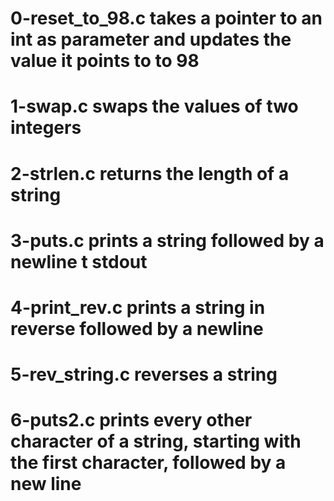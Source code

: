 # 0-reset_to_98.c takes a pointer to an int as parameter and updates the value it points to to 98
# 1-swap.c swaps the values of two integers
# 2-strlen.c returns the length of a string
# 3-puts.c prints a string followed by a newline t stdout
# 4-print_rev.c prints a string in reverse followed by a newline
# 5-rev_string.c reverses a string
# 6-puts2.c prints every other character of a string, starting with the first character, followed by a new line
